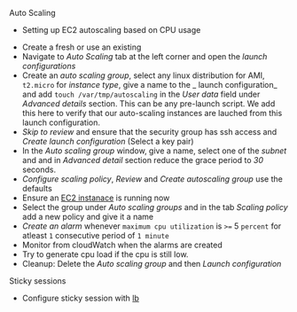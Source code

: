 Auto Scaling
* Setting up EC2 autoscaling based on CPU usage
 - Create a fresh or use an existing 
 - Navigate to _Auto Scaling_ tab at the left corner and open the _launch configurations_ 
 - Create an _auto scaling group_, select any linux distribution for AMI, `t2.micro` for _instance type_, give a name to the _ launch configuration_ and add `touch /var/tmp/autoscaling` in the _User data_ field under _Advanced details_ section. This can be any pre-launch script. We add this here to verify that our auto-scaling instances are lauched from this launch configuration.
 - _Skip to review_ and ensure that the security group has ssh access and _Create launch configuration_ (Select a key pair)
 - In the _Auto scaling group_ window, give a name, select one of the _subnet_ and  and in _Advanced detail_ section reduce the grace period to *30* seconds.
 - _Configure scaling policy_, _Review_ and _Create autoscaling group_ use the defaults
 - Ensure an [EC2 instanace](https://console.aws.amazon.com/ec2/) is running now
 - Select the group under _Auto scaling groups_ and in the tab _Scaling policy_ add a new policy and give it a name
 - _Create an alarm_ whenever `maximum cpu utilization` is `>=` 5 `percent` for atleast `1` consecutive period of `1 minute`
 - Monitor from cloudWatch when the alarms are created
 - Try to generate cpu load if the cpu is still low.
 - Cleanup: Delete the _Auto scaling group_ and then _Launch configuration_ 


Sticky sessions
* Configure sticky session with [lb](http://docs.aws.amazon.com/ElasticLoadBalancing/latest/DeveloperGuide/elb-sticky-sessions.html)

 



